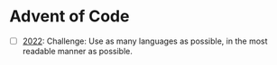 # Advent of Code

- [ ] [2022](./2022/README.md): Challenge: Use as many languages as possible, in the most readable manner as possible.

